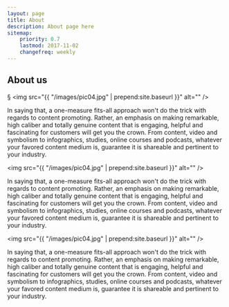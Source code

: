 ```yaml
---
layout: page
title: About
description: About page here
sitemap:
    priority: 0.7
    lastmod: 2017-11-02
    changefreq: weekly
---
```

## About us
§
<span class="image left"><img src="{{ "/images/pic04.jpg" | prepend:site.baseurl }}" alt="" /></span>

In saying that, a one-measure fits-all approach won't do the trick with regards to content promoting. Rather, an emphasis on making remarkable, high caliber and totally genuine content that is engaging, helpful and fascinating for customers will get you the crown. From content, video and symbolism to infographics, studies, online courses and podcasts, whatever your favored content medium is, guarantee it is shareable and pertinent to your industry.

<span class="image right"><img src="{{ "/images/pic04.jpg" | prepend:site.baseurl }}" alt="" /></span>

In saying that, a one-measure fits-all approach won't do the trick with regards to content promoting. Rather, an emphasis on making remarkable, high caliber and totally genuine content that is engaging, helpful and fascinating for customers will get you the crown. From content, video and symbolism to infographics, studies, online courses and podcasts, whatever your favored content medium is, guarantee it is shareable and pertinent to your industry.

<span class="image left"><img src="{{ "/images/pic04.jpg" | prepend:site.baseurl }}" alt="" /></span>

In saying that, a one-measure fits-all approach won't do the trick with regards to content promoting. Rather, an emphasis on making remarkable, high caliber and totally genuine content that is engaging, helpful and fascinating for customers will get you the crown. From content, video and symbolism to infographics, studies, online courses and podcasts, whatever your favored content medium is, guarantee it is shareable and pertinent to your industry.
